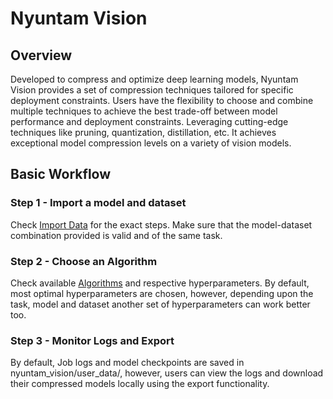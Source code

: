 # Nyuntam Vision

## Overview

Developed to compress and optimize deep learning models, Nyuntam Vision provides a set of compression techniques tailored for specific deployment constraints. Users have the flexibility to choose and combine multiple techniques to achieve the best trade-off between model performance and deployment constraints. Leveraging cutting-edge techniques like pruning, quantization, distillation, etc. It achieves exceptional model compression levels on a variety of vision models.

## Basic Workflow

### Step 1 - Import a model and dataset

Check [Import Data](../dataset.md) for the exact steps. Make sure that the model-dataset combination provided is valid and of the same task.

### Step 2 - Choose an Algorithm

Check available [Algorithms](./algorithms.md) and respective hyperparameters. By default, most optimal hyperparameters are chosen, however, depending upon the task, model and dataset another set of hyperparameters can work better too.

### Step 3 - Monitor Logs and Export

By default, Job logs and model checkpoints are saved in nyuntam_vision/user_data/, however, users can view the logs and download their compressed models locally using the export functionality.
